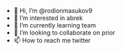 - 👋 Hi, I’m @rodionmasukov9
- 👀 I’m interested in abrek
- 🌱 I’m currently learning team
- 💞️ I’m looking to collaborate on prior
- 📫 How to reach me twitter

<!---
rodionmasukov9/rodionmasukov9 is a ✨ special ✨ repository because its `README.md` (this file) appears on your GitHub profile.
You can click the Preview link to take a look at your changes.
--->
